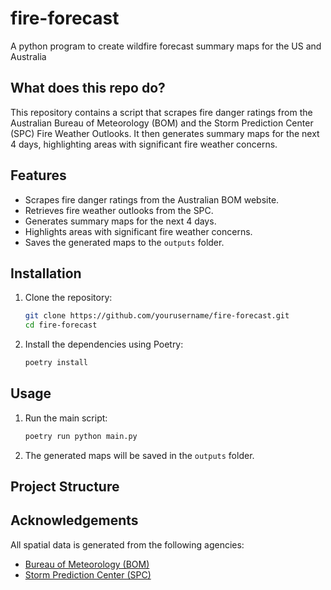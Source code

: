 # fire-forecast
A python program to create wildfire forecast summary maps for the US and Australia

## What does this repo do?

This repository contains a script that scrapes fire danger ratings from the Australian Bureau of Meteorology (BOM) and the Storm Prediction Center (SPC) Fire Weather Outlooks. It then generates summary maps for the next 4 days, highlighting areas with significant fire weather concerns.

## Features

- Scrapes fire danger ratings from the Australian BOM website.
- Retrieves fire weather outlooks from the SPC.
- Generates summary maps for the next 4 days.
- Highlights areas with significant fire weather concerns.
- Saves the generated maps to the `outputs` folder.

## Installation

1. Clone the repository:
    ```sh
    git clone https://github.com/yourusername/fire-forecast.git
    cd fire-forecast
    ```

2. Install the dependencies using Poetry:
    ```sh
    poetry install
    ```

## Usage

1. Run the main script:
    ```sh
    poetry run python main.py
    ```

2. The generated maps will be saved in the `outputs` folder.

## Project Structure

## Acknowledgements

All spatial data is generated from the following agencies:

- [Bureau of Meteorology (BOM)](http://www.bom.gov.au/)
- [Storm Prediction Center (SPC)](https://www.spc.noaa.gov/)
